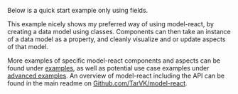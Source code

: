 Below is a quick start example only using fields.

This example nicely shows my preferred way of using model-react, by creating a data model using classes.
Components can then take an instance of a data model as a property, and cleanly visualize and or update aspects of that model.

More examples of specific model-react components and aspects can be found under [examples](#examples), as well as potential use case examples under [advanced examples](#advanced_examples).
An overview of model-react including the API can be found in the main readme on [Github.com/TarVK/model-react](https://github.com/TarVK/model-react).
